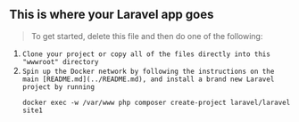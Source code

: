 ## This is where your Laravel app goes

> To get started, delete this file and then do one of the following:

1. `Clone your project or copy all of the files directly into this "wwwroot" directory`
2. `Spin up the Docker network by following the instructions on the main [README.md](../README.md), and install a brand new Laravel project by running`
    ```
    docker exec -w /var/www php composer create-project laravel/laravel site1
    ```